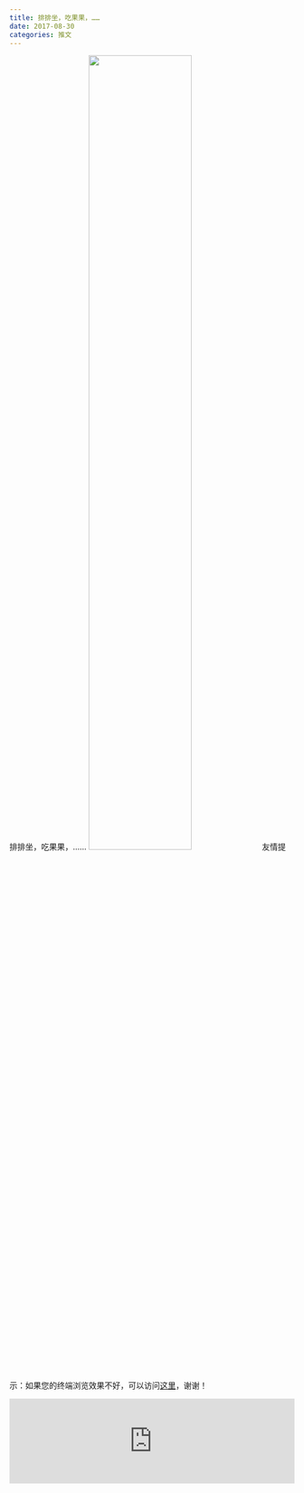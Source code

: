 ```yaml
---
title: 排排坐，吃果果，……
date: 2017-08-30
categories: 推文
---
```

排排坐，吃果果，……
<img src="http://mmbiz.qpic.cn/mmbiz_jpg/ACviaWTBFxhZU6rs0MQFO3BklPAibrQeKu3AGiac3KdHvKgpYOsxCFJMhSz2iaAtFKia8ntYDbsPuicTLMjeoL7AJChA/0?wx_fmt.jpeg" style="width: 60%; height: auto;"/><!--more-->
友情提示：如果您的终端浏览效果不好，可以访问[这里](https://stata-club.github.io/stata_article/2017-08-30.html)，谢谢！
<iframe src="https://stata-club.github.io/stata_article/2017-08-30.html" id="iframepage" frameborder="0" scrolling="no" marginheight="0" marginwidth="0" width="100%" onLoad="iFrameHeight()"></iframe>
<script type="text/javascript" language="javascript">
function iFrameHeight() {
var ifm= document.getElementById("iframepage");
var subWeb = document.frames ? document.frames["iframepage"].document : ifm.contentDocument;   
if(ifm != null && subWeb != null) {
 ifm.height = subWeb.body.scrollHeight;
} 
} 
</script> 